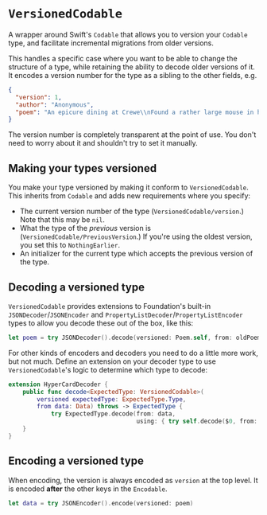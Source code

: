 # ``VersionedCodable``

A wrapper around Swift's `Codable` that allows you to version your `Codable` type, and facilitate incremental migrations from older versions.

This handles a specific case where you want to be able to change the structure of a type, while retaining the ability to decode older versions of it. It encodes a version number for the type as a sibling to the other fields, e.g.

```json
{
  "version": 1,
  "author": "Anonymous",
  "poem": "An epicure dining at Crewe\\nFound a rather large mouse in his stew\\nCried the waiter: Don't shout\\nAnd wave it about\\nOr the rest will be wanting one too!"
}
```

The version number is completely transparent at the point of use. You don't need to worry about it and shouldn't try to set it manually.

## Making your types versioned
You make your type versioned by making it conform to ``VersionedCodable``. This inherits from `Codable` and adds new requirements where you specify:

- The current version number of the type (``VersionedCodable/version``.) Note that this may be `nil`.
- What the type of the *previous* version is (``VersionedCodable/PreviousVersion``.) If you're using the oldest version, you set this to ``NothingEarlier``.
- An initializer for the current type which accepts the previous version of the type.


## Decoding a versioned type
``VersionedCodable`` provides extensions to Foundation's built-in `JSONDecoder`/`JSONEncoder` and `PropertyListDecoder`/`PropertyListEncoder` types to allow you decode these out of the box, like this:

```swift
let poem = try JSONDecoder().decode(versioned: Poem.self, from: oldPoem)
```

For other kinds of encoders and decoders you need to do a little more work, but not much. Define an extension on your decoder type to use ``VersionedCodable``'s logic to determine which type to decode:

```swift
extension HyperCardDecoder {
    public func decode<ExpectedType: VersionedCodable>(
        versioned expectedType: ExpectedType.Type,
        from data: Data) throws -> ExpectedType {
            try ExpectedType.decode(from: data,
                                    using: { try self.decode($0, from: $1) }) // delegate to your normal decoding logic
    }
}
```

## Encoding a versioned type

When encoding, the version is always encoded as `version` at the top level. It is encoded **after** the other keys in the `Encodable`.

```swift
let data = try JSONEncoder().encode(versioned: poem)
```



